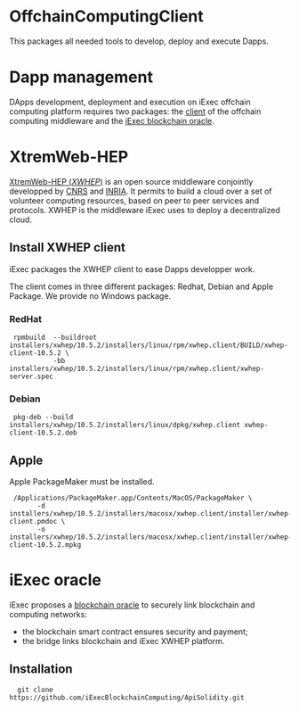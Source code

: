 OffchainComputingClient
=======================

This packages all needed tools to develop, deploy and execute Dapps.

Dapp management
===============

DApps development, deployment and execution on iExec offchain computing platform requires two packages: the [client](#xtremweb-hep) of the offchain computing middleware and the [iExec blockchain oracle](#iexec-oracle).

XtremWeb-HEP
============

[XtremWeb-HEP (_XWHEP_)](https://github.com/lodygens/xtremweb-hep) is an open source middleware conjointly developped by [CNRS](http://www.cnrs.fr) and [INRIA](https://www.inria.fr).
It permits to build a cloud over a set of volunteer computing resources, based on peer to peer services and protocols. XWHEP is the middleware iExec uses to deploy a decentralized cloud.


## Install XWHEP client

iExec packages the XWHEP client to ease Dapps developper work.

The client comes in three different packages: Redhat, Debian and Apple Package.
We provide no Windows package.

### RedHat
```
 rpmbuild  --buildroot installers/xwhep/10.5.2/installers/linux/rpm/xwhep.client/BUILD/xwhep-client-10.5.2 \
           -bb         installers/xwhep/10.5.2/installers/linux/rpm/xwhep.client/xwhep-server.spec
```

### Debian
```
 pkg-deb --build installers/xwhep/10.5.2/installers/linux/dpkg/xwhep.client xwhep-client-10.5.2.deb
```

## Apple
Apple PackageMaker must be installed.

```
 /Applications/PackageMaker.app/Contents/MacOS/PackageMaker \
       -d installers/xwhep/10.5.2/installers/macosx/xwhep.client/installer/xwhep-client.pmdoc \
       -o installers/xwhep/10.5.2/installers/macosx/xwhep.client/installer/xwhep-client-10.5.2.mpkg

```

iExec oracle
============

iExec proposes a [blockchain oracle](https://blog.ledger.co/hardware-oracles-bridging-the-real-world-to-the-blockchain-ca97c2fc3e6c) to securely link blockchain and computing networks:
   * the blockchain smart contract ensures security and payment;
   * the bridge links blockchain and iExec XWHEP platform.

## Installation

```
  git clone https://github.com/iExecBlockchainComputing/ApiSolidity.git
```
